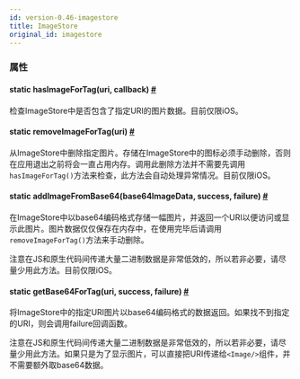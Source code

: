 ```yaml
---
id: version-0.46-imagestore
title: ImageStore
original_id: imagestore
---
```


### 属性

<div class="props">
    <div class="prop">
        <h4 class="methodTitle"><a class="anchor" name="hasimagefortag"></a><span class="methodType">static </span>hasImageForTag<span
            class="methodType">(uri, callback)</span> <a class="hash-link"
                                                         href="#hasimagefortag">#</a></h4>
        <div><p>检查ImageStore中是否包含了指定URI的图片数据。目前仅限iOS。</p></div>
    </div>
    <div class="prop">
        <h4 class="methodTitle"><a class="anchor" name="removeimagefortag"></a><span class="methodType">static </span>removeImageForTag<span
            class="methodType">(uri)</span> <a class="hash-link" href="#removeimagefortag">#</a></h4>
        <div><p>从ImageStore中删除指定图片。存储在ImageStore中的图标必须手动删除，否则在应用退出之前将会一直占用内存。调用此删除方法并不需要先调用<code>hasImageForTag()</code>方法来检查，此方法会自动处理异常情况。目前仅限iOS。</p></div>
    </div>
    <div class="prop">
        <h4 class="methodTitle"><a class="anchor" name="addimagefrombase64"></a><span class="methodType">static </span>addImageFromBase64<span
            class="methodType">(base64ImageData, success, failure)</span> 
            <a class="hash-link" href="#addimagefrombase64">#
            </a>
        </h4>
        <div><p>在ImageStore中以base64编码格式存储一幅图片，并返回一个URI以便访问或显示此图片。图片数据仅仅保存在内存中，在使用完毕后请调用<code>removeImageForTag()</code>方法来手动删除。</p>
            <p>注意在JS和原生代码间传递大量二进制数据是非常低效的，所以若非必要，请尽量少用此方法。目前仅限iOS。</p></div>
    </div>
    <div class="prop">
        <h4 class="methodTitle"><a class="anchor" name="getbase64fortag"></a><span class="methodType">static </span>getBase64ForTag<span
            class="methodType">(uri, success, failure)</span> 
            <a class="hash-link" href="#getbase64fortag">#</a>
        </h4>
        <div><p>将ImageStore中的指定URI图片以base64编码格式的数据返回。如果找不到指定的URI，则会调用failure回调函数。</p>
            <p>注意在JS和原生代码间传递大量二进制数据是非常低效的，所以若非必要，请尽量少用此方法。如果只是为了显示图片，可以直接把URI传递给<code>&lt;Image/&gt;</code>组件，并不需要额外取base64数据。</p></div>
        </div>
</div>

